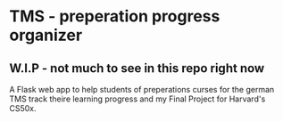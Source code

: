 # TMS - preperation progress organizer

## W.I.P - not much to see in this repo right now

A Flask web app to help students of preperations curses for the german TMS track theire learning progress and my Final Project for Harvard's CS50x.
